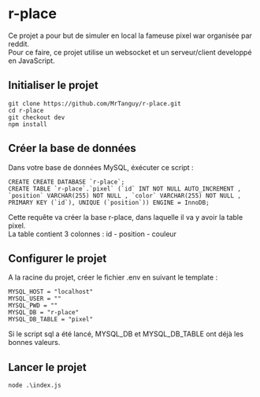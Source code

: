 # r-place

Ce projet a pour but de simuler en local la fameuse pixel war organisée par reddit. <br>
Pour ce faire, ce projet utilise un websocket et un serveur/client developpé en JavaScript.

## Initialiser le projet 

```
git clone https://github.com/MrTanguy/r-place.git
cd r-place
git checkout dev
npm install
```

## Créer la base de données

Dans votre base de données MySQL, éxécuter ce script : 

```
CREATE CREATE DATABASE `r-place`;
CREATE TABLE `r-place`.`pixel` (`id` INT NOT NULL AUTO_INCREMENT , `position` VARCHAR(255) NOT NULL , `color` VARCHAR(255) NOT NULL , PRIMARY KEY (`id`), UNIQUE (`position`)) ENGINE = InnoDB;
```

Cette requête va créer la base r-place, dans laquelle il va y avoir la table pixel. <br>
La table contient 3 colonnes : id - position - couleur

## Configurer le projet 

A la racine du projet, créer le fichier .env en suivant le template : 

```
MYSQL_HOST = "localhost"
MYSQL_USER = ""
MYSQL_PWD = ""
MYSQL_DB = "r-place"
MYSQL_DB_TABLE = "pixel"
```

Si le script sql a été lancé, MYSQL_DB et MYSQL_DB_TABLE ont déjà les bonnes valeurs.

## Lancer le projet 

`node .\index.js`



